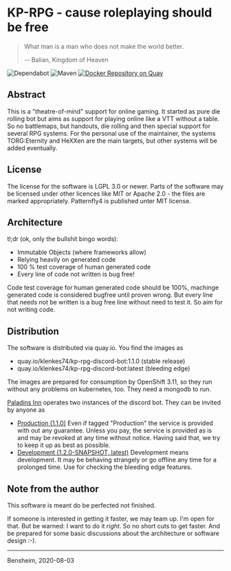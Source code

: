# KP-RPG - cause roleplaying should be free

> What man is a man who does not make the world better.
>
> -- Balian, Kingdom of Heaven

![Dependabot](https://flat.badgen.net/dependabot/Paladins-Inn/kp-rpg/?icon=dependabot)
![Maven](https://github.com/Paladins-Inn/kp-rpg/workflows/Java%20CI%20with%20Maven/badge.svg)
[![Docker Repository on Quay](https://quay.io/repository/klenkes74/kp-rpg-discord-bot/status "Docker Repository on Quay")](https://quay.io/repository/klenkes74/kp-rpg-discord-bot)

## Abstract
This is a "theatre-of-mind" support for online gaming. It started as pure die rolling bot but aims as support for
playing online like a VTT without a table. So no battlemaps, but handouts, die rolling and then special support for
several RPG systems. For the personal use of the maintainer, the systems TORG:Eternity and HeXXen are the main targets,
but other systems will be added eventually.


## License
The license for the software is LGPL 3.0 or newer. Parts of the software may be licensed under other licences like MIT
or Apache 2.0 - the files are marked appropriately. Patternfly4 is published unter MIT license.


## Architecture

tl;dr (ok, only the bullshit bingo words):
- Immutable Objects (where frameworks allow)
- Relying heavily on generated code
- 100 % test coverage of human generated code
- Every line of code not written is bug free!

Code test coverage for human generated code should be 100%, machinge generated code is considered bugfree until proven 
wrong. But every line that needs not be written is a bug free line without need to test it. So aim for not writing code.


## Distribution
The software is distributed via quay.io. You find the images as

- quay.io/klenkes74/kp-rpg-discord-bot:1.1.0 (stable release)
- quay.io/klenkes74/kp-rpg-discord-bot:latest (bleeding edge)

The images are prepared for consumption by OpenShift 3.11, so they run without any problems on kubernetes, too.
They need a mongodb to run.

[Paladins Inn](https://www.paladins-inn.de) operates two instances of the discord bot. They can be invited by anyone as

- [Production (1.1.0)](https://discordapp.com/oauth2/authorize?scope=bot&client_id=794193453403734066&permissions=1882512464)
  Even if tagged "Production" the service is provided with out any guarantee. Unless you pay, the service is provided as
  is and may be revoked at any time without notice. Having said that, we try to keep it up as best as possible.
- [Development (1.2.0-SNAPSHOT, latest)](https://discordapp.com/oauth2/authorize?scope=bot&client_id=800069820812886036&permissions=1882512464) 
  Development means development. It may be behaving strangely or go offline any time for a prolonged time. Use for
  checking the bleeding edge features.


## Note from the author
This software is meant do be perfected not finished.

If someone is interested in getting it faster, we may team up. I'm open for that. But be warned: I want to do it 
_right_. So no short cuts to get faster. And be prepared for some basic discussions about the architecture or software 
design :-).

---
Bensheim, 2020-08-03
